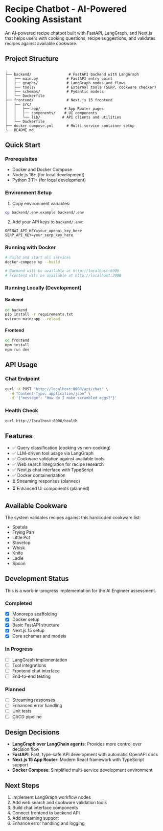 # Recipe Chatbot - AI-Powered Cooking Assistant

An AI-powered recipe chatbot built with FastAPI, LangGraph, and Next.js that helps users with cooking questions, recipe suggestions, and validates recipes against available cookware.

## Project Structure

```
.
├── backend/                 # FastAPI backend with LangGraph
│   ├── main.py             # FastAPI entry point
│   ├── graphs/             # LangGraph nodes and flows
│   ├── tools/              # External tools (SERP, cookware checker)
│   ├── schemas/            # Pydantic models
│   └── Dockerfile
├── frontend/               # Next.js 15 frontend
│   ├── src/
│   │   ├── app/           # App Router pages
│   │   ├── components/    # UI components
│   │   └── lib/          # API clients and utilities
│   └── Dockerfile
├── docker-compose.yml      # Multi-service container setup
└── README.md
```

## Quick Start

### Prerequisites

- Docker and Docker Compose
- Node.js 18+ (for local development)
- Python 3.11+ (for local development)

### Environment Setup

1. Copy environment variables:
```bash
cp backend/.env.example backend/.env
```

2. Add your API keys to `backend/.env`:
```
OPENAI_API_KEY=your_openai_key_here
SERP_API_KEY=your_serp_key_here
```

### Running with Docker

```bash
# Build and start all services
docker-compose up --build

# Backend will be available at http://localhost:8000
# Frontend will be available at http://localhost:3000
```

### Running Locally (Development)

#### Backend
```bash
cd backend
pip install -r requirements.txt
uvicorn main:app --reload
```

#### Frontend
```bash
cd frontend
npm install
npm run dev
```

## API Usage

### Chat Endpoint

```bash
curl -X POST "http://localhost:8000/api/chat" \
  -H "Content-Type: application/json" \
  -d '{"message": "How do I make scrambled eggs?"}'
```

### Health Check

```bash
curl http://localhost:8000/health
```

## Features

- ✅ Query classification (cooking vs non-cooking)
- ✅ LLM-driven tool usage via LangGraph
- ✅ Cookware validation against available tools
- ✅ Web search integration for recipe research
- ✅ Next.js chat interface with TypeScript
- ✅ Docker containerization
- ⏳ Streaming responses (planned)
- ⏳ Enhanced UI components (planned)

## Available Cookware

The system validates recipes against this hardcoded cookware list:
- Spatula
- Frying Pan
- Little Pot
- Stovetop
- Whisk
- Knife
- Ladle
- Spoon

## Development Status

This is a work-in-progress implementation for the AI Engineer assessment. 

### Completed
- [x] Monorepo scaffolding
- [x] Docker setup
- [x] Basic FastAPI structure
- [x] Next.js 15 setup
- [x] Core schemas and models

### In Progress
- [ ] LangGraph implementation
- [ ] Tool integrations
- [ ] Frontend chat interface
- [ ] End-to-end testing

### Planned
- [ ] Streaming responses
- [ ] Enhanced error handling
- [ ] Unit tests
- [ ] CI/CD pipeline

## Design Decisions

- **LangGraph over LangChain agents**: Provides more control over decision flow
- **FastAPI**: Fast, type-safe API development with automatic OpenAPI docs
- **Next.js 15 App Router**: Modern React framework with TypeScript support
- **Docker Compose**: Simplified multi-service development environment

## Next Steps

1. Implement LangGraph workflow nodes
2. Add web search and cookware validation tools
3. Build chat interface components
4. Connect frontend to backend API
5. Add streaming support
6. Enhance error handling and logging
